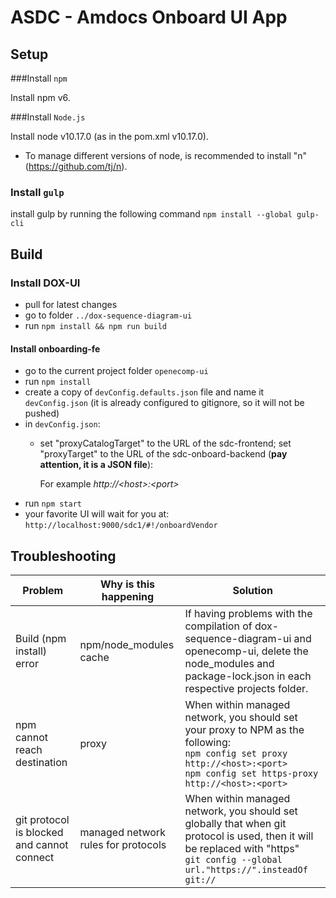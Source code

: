 # ASDC - Amdocs Onboard UI App

## Setup

###Install `npm`

Install npm v6.

###Install `Node.js`

Install node v10.17.0 (as in the pom.xml <nodeVersion>v10.17.0</nodeVersion>).

* To manage different versions of node, is recommended to install "n" (https://github.com/tj/n).

### Install `gulp`

install gulp by running the following command `npm install --global gulp-cli`

## Build

### Install DOX-UI
* pull for latest changes
* go to folder `../dox-sequence-diagram-ui`
* run `npm install && npm run build`

#### Install onboarding-fe
* go to the current project folder `openecomp-ui`
* run `npm install`
* create a copy of `devConfig.defaults.json` file and name it `devConfig.json` (it is already configured to gitignore, so it will not be pushed)
* in `devConfig.json`:
  * set "proxyCatalogTarget" to the URL of the sdc-frontend; set "proxyTarget" to the URL of the sdc-onboard-backend (**pay attention, it is a JSON file**):

    For example *http://\<host>:\<port>*
* run `npm start`
* your favorite UI will wait for you at: `http://localhost:9000/sdc1/#!/onboardVendor`

## Troubleshooting
| Problem                                    | Why is this happening                | Solution                                                                                                                                                                                |
|--------------------------------------------|--------------------------------------|-----------------------------------------------------------------------------------------------------------------------------------------------------------------------------------------|
| Build (npm install) error                  | npm/node_modules cache               | If having problems with the compilation of  dox-sequence-diagram-ui and openecomp-ui, delete the node_modules and package-lock.json in each respective projects folder.                 |
| npm cannot reach destination               | proxy                                | When within managed network, you should set your proxy to NPM as the following: <br> `npm config set proxy http://<host>:<port>` <br> `npm config set https-proxy http://<host>:<port>` |
| git protocol is blocked and cannot connect | managed network rules for protocols	 | When within managed network, you should set globally that when git protocol is used, then it will be replaced with "https" <br> `git config --global url."https://".insteadOf git://`   |
